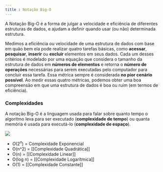 ```yaml
---
title : Notação Big-O
---
```


A Notação Big-O é a forma de julgar a velocidade e eficiência de diferentes estruturas de dados, e ajudam a definir quando usar (ou não) determinada estrutura.

Medimos a eficiência ou velocidade de uma estrutura de dados com base em quão bem ela pode realizar quatro tarefas básicas, como **acessar**, **pesquisar**, **inserir** ou **excluir** elementos em seus dados. Cada um desses critérios é modelado por uma equação que considera o tamanho da estrutura de dados em **números de elementos** e retorna o **número de operações** necessárias para serem executadas pelo computador para concluir essa tarefa. Essa métrica sempre é considerada **no pior cenário possível**. Ao medir essas quatro métricas, podemos obter uma boa compreensão em que uma estrutura de dados é boa ou ruim (em termos de eficiência).

### Complexidades
A notação Big-O é a linguagem usada para falar sobre quanto tempo o algoritmo leva para ser executado (**complexidade de tempo**) ou quanta memória é usada para executá-lo (**complexidade de espaço**).

![](https://miro.medium.com/max/1400/1*5ZLci3SuR0zM_QlZOADv8Q.jpeg)

- $O(2^n)$ = Complexidade Exponencial
- O(n^2) = [[Complexidade Quadrática]]
- O(n) = [[Complexidade Linear]]
- O(log n) = [[Complexidade Logarítmica]]
- O(1) = [[Complexidade Constante]]